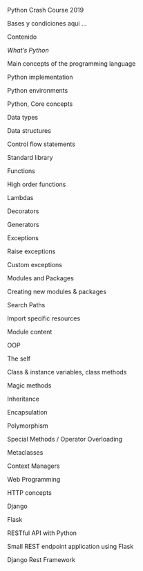 Python Crash Course 2019 

Bases y condiciones aqui ... 

Contenido

*What’s Python*
  
  Main concepts of the programming language
  
  Python implementation
  
  Python environments 

Python, Core concepts

  Data types

  Data structures
  
  Control flow statements
  
  Standard library

Functions
  
  High order functions
  
  Lambdas
  
  Decorators
  
  Generators

Exceptions
  
  Raise exceptions
  
  Custom exceptions

Modules and Packages
  
  Creating new modules & packages
  
  Search Paths
  
  Import specific resources
  
  Module content
  
OOP
  
  The self
  
  Class & instance variables, class methods
  
  Magic methods
  
  Inheritance
  
  Encapsulation
  
  Polymorphism
  
  Special Methods / Operator Overloading
  
Metaclasses 

Context Managers

Web Programming

HTTP concepts

Django

Flask

RESTful API with Python

Small REST endpoint application using Flask

Django Rest Framework

